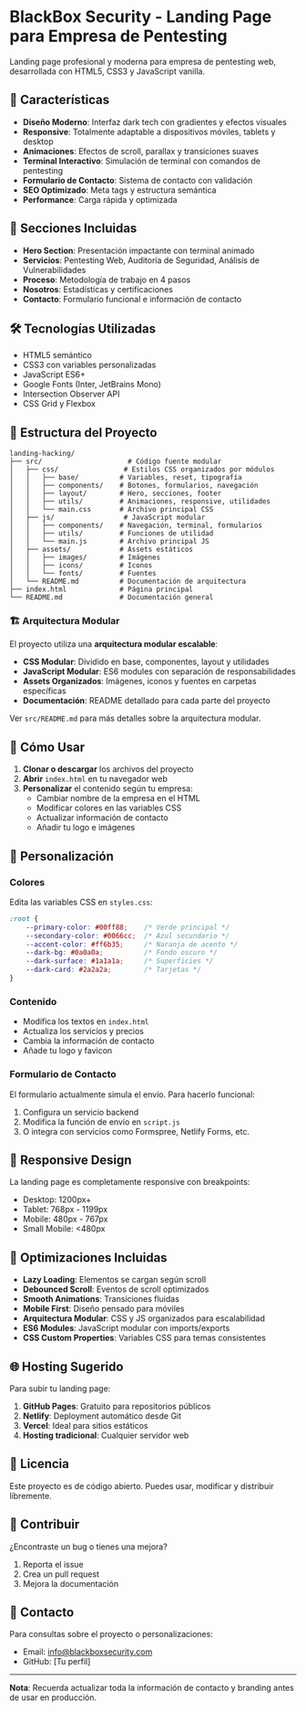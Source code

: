 # BlackBox Security - Landing Page para Empresa de Pentesting

Landing page profesional y moderna para empresa de pentesting web, desarrollada con HTML5, CSS3 y JavaScript vanilla.

## 🚀 Características

- **Diseño Moderno**: Interfaz dark tech con gradientes y efectos visuales
- **Responsive**: Totalmente adaptable a dispositivos móviles, tablets y desktop
- **Animaciones**: Efectos de scroll, parallax y transiciones suaves
- **Terminal Interactivo**: Simulación de terminal con comandos de pentesting
- **Formulario de Contacto**: Sistema de contacto con validación
- **SEO Optimizado**: Meta tags y estructura semántica
- **Performance**: Carga rápida y optimizada

## 🎨 Secciones Incluidas

- **Hero Section**: Presentación impactante con terminal animado
- **Servicios**: Pentesting Web, Auditoría de Seguridad, Análisis de Vulnerabilidades
- **Proceso**: Metodología de trabajo en 4 pasos
- **Nosotros**: Estadísticas y certificaciones
- **Contacto**: Formulario funcional e información de contacto

## 🛠️ Tecnologías Utilizadas

- HTML5 semántico
- CSS3 con variables personalizadas
- JavaScript ES6+
- Google Fonts (Inter, JetBrains Mono)
- Intersection Observer API
- CSS Grid y Flexbox

## 📂 Estructura del Proyecto

```
landing-hacking/
├── src/                     # Código fuente modular
│   ├── css/                # Estilos CSS organizados por módulos
│   │   ├── base/          # Variables, reset, tipografía
│   │   ├── components/    # Botones, formularios, navegación
│   │   ├── layout/        # Hero, secciones, footer
│   │   ├── utils/         # Animaciones, responsive, utilidades
│   │   └── main.css       # Archivo principal CSS
│   ├── js/                 # JavaScript modular
│   │   ├── components/    # Navegación, terminal, formularios
│   │   ├── utils/         # Funciones de utilidad
│   │   └── main.js        # Archivo principal JS
│   ├── assets/            # Assets estáticos
│   │   ├── images/        # Imágenes
│   │   ├── icons/         # Iconos
│   │   └── fonts/         # Fuentes
│   └── README.md          # Documentación de arquitectura
├── index.html             # Página principal
└── README.md              # Documentación general
```

### 🏗️ Arquitectura Modular

El proyecto utiliza una **arquitectura modular escalable**:

- **CSS Modular**: Dividido en base, componentes, layout y utilidades
- **JavaScript Modular**: ES6 modules con separación de responsabilidades  
- **Assets Organizados**: Imágenes, iconos y fuentes en carpetas específicas
- **Documentación**: README detallado para cada parte del proyecto

Ver `src/README.md` para más detalles sobre la arquitectura modular.

## 🚀 Cómo Usar

1. **Clonar o descargar** los archivos del proyecto
2. **Abrir** `index.html` en tu navegador web
3. **Personalizar** el contenido según tu empresa:
   - Cambiar nombre de la empresa en el HTML
   - Modificar colores en las variables CSS
   - Actualizar información de contacto
   - Añadir tu logo e imágenes

## 🎨 Personalización

### Colores
Edita las variables CSS en `styles.css`:

```css
:root {
    --primary-color: #00ff88;    /* Verde principal */
    --secondary-color: #0066cc;  /* Azul secundario */
    --accent-color: #ff6b35;     /* Naranja de acento */
    --dark-bg: #0a0a0a;          /* Fondo oscuro */
    --dark-surface: #1a1a1a;     /* Superficies */
    --dark-card: #2a2a2a;        /* Tarjetas */
}
```

### Contenido
- Modifica los textos en `index.html`
- Actualiza los servicios y precios
- Cambia la información de contacto
- Añade tu logo y favicon

### Formulario de Contacto
El formulario actualmente simula el envío. Para hacerlo funcional:

1. Configura un servicio backend
2. Modifica la función de envío en `script.js`
3. O integra con servicios como Formspree, Netlify Forms, etc.

## 📱 Responsive Design

La landing page es completamente responsive con breakpoints:
- Desktop: 1200px+
- Tablet: 768px - 1199px
- Mobile: 480px - 767px
- Small Mobile: <480px

## 🔧 Optimizaciones Incluidas

- **Lazy Loading**: Elementos se cargan según scroll
- **Debounced Scroll**: Eventos de scroll optimizados
- **Smooth Animations**: Transiciones fluidas
- **Mobile First**: Diseño pensado para móviles
- **Arquitectura Modular**: CSS y JS organizados para escalabilidad
- **ES6 Modules**: JavaScript modular con imports/exports
- **CSS Custom Properties**: Variables CSS para temas consistentes

## 🌐 Hosting Sugerido

Para subir tu landing page:

1. **GitHub Pages**: Gratuito para repositorios públicos
2. **Netlify**: Deployment automático desde Git
3. **Vercel**: Ideal para sitios estáticos
4. **Hosting tradicional**: Cualquier servidor web

## 📄 Licencia

Este proyecto es de código abierto. Puedes usar, modificar y distribuir libremente.

## 🤝 Contribuir

¿Encontraste un bug o tienes una mejora? 
1. Reporta el issue
2. Crea un pull request
3. Mejora la documentación

## 📧 Contacto

Para consultas sobre el proyecto o personalizaciones:
- Email: info@blackboxsecurity.com
- GitHub: [Tu perfil]

---

**Nota**: Recuerda actualizar toda la información de contacto y branding antes de usar en producción. 